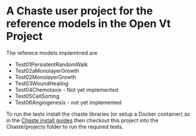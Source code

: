 # A Chaste user project for the reference models in the Open Vt Project 

The referece models implemtned are

* Test01PersistentRandomWalk
* Test02aMonolayerGrowth
* Test02MonolayerGrowth
* Test03WoundHealing
* Test04Chemotaxis - Not yet implemented
* Test05CellSorting
* Test06Angiogenesis - not yet implemented

To run the tests install the chaste libraries (or setup a Docker container) as in the [Chaste install guides](https://chaste.github.io/docs/installguides/) then checkout this project into the Chaste/projects folder to run the required tests.
